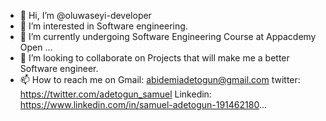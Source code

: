- 👋 Hi, I’m @oluwaseyi-developer
- 👀 I’m interested in Software engineering.
- 🌱 I’m currently undergoing Software Engineering Course at Appacdemy Open ...
- 💞️ I’m looking to collaborate on Projects that will make me a better Software engineer.
- 📫 How to reach me on Gmail: abidemiadetogun@gmail.com  twitter: https://twitter.com/adetogun_samuel  Linkedin: https://www.linkedin.com/in/samuel-adetogun-191462180...

<!---
oluwaseyi-developer/oluwaseyi-developer is a ✨ special ✨ repository because its `README.md` (this file) appears on your GitHub profile.
You can click the Preview link to take a look at your changes.
--->
